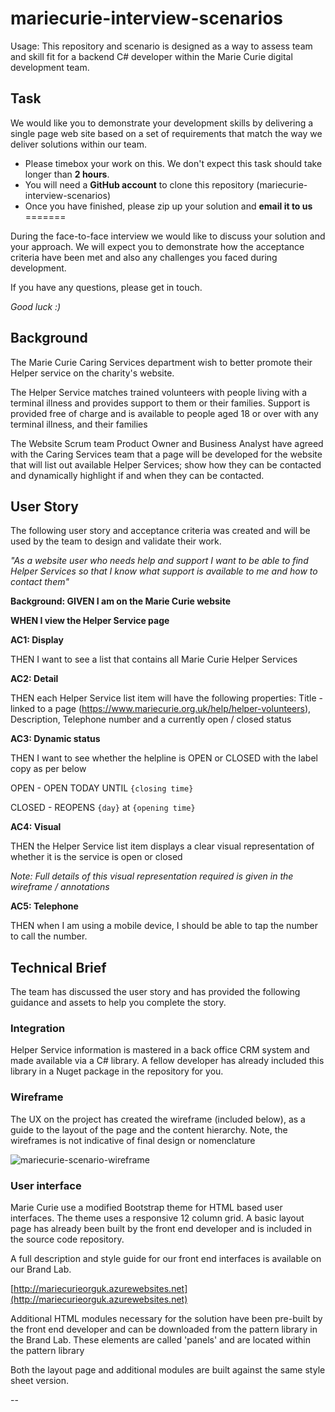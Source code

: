 # mariecurie-interview-scenarios

Usage: This repository and scenario is designed as a way to assess team and skill fit for a backend C# developer within the Marie Curie digital development team.

## Task
We would like you to demonstrate your development skills by delivering a single page web site based on a set of requirements that match the way we deliver solutions within our team.

* Please timebox your work on this. We don't expect this task should take longer than **2 hours**.
* You will need a **GitHub account** to clone this repository (mariecurie-interview-scenarios)
* Once you have finished, please zip up your solution and **email it to us**
=======

During the face-to-face interview we would like to discuss your solution and your approach. We will expect you to demonstrate how the acceptance criteria have been met and also any challenges you faced during development.

If you have any questions, please get in touch.

*Good luck :)*

## Background
The Marie Curie Caring Services department wish to better promote their Helper service on the charity's website.

The Helper Service matches trained volunteers with people living with a terminal illness and provides support to them or their families. Support is provided free of charge and is available to people aged 18 or over with any terminal illness, and their families

The Website Scrum team Product Owner and Business Analyst have agreed with the Caring Services team that a page will be developed for the website that will list out available Helper Services; show how they can be contacted and dynamically highlight if and when they can be contacted.

## User Story
The following user story and acceptance criteria was created and will be used by the team to design and validate their work.

*"As a website user who needs help and support
I want to be able to find Helper Services
so that I know what support is available to me and how to contact them"*

**Background: GIVEN I am on the Marie Curie website**
 
**WHEN I view the Helper Service page**

**AC1: Display**

THEN I want to see a list that contains all Marie Curie Helper Services

**AC2: Detail**

THEN each Helper Service list item will have the following properties: Title - linked to a page (https://www.mariecurie.org.uk/help/helper-volunteers), Description, Telephone number and a currently open / closed status

**AC3: Dynamic status**

THEN I want to see whether the helpline is OPEN or CLOSED with the label copy as per below

OPEN - OPEN TODAY UNTIL `{closing time}`

CLOSED - REOPENS `{day}` at `{opening time}`

**AC4: Visual** 

THEN the Helper Service list item displays a clear visual representation of whether it is the service is open or closed

*Note: Full details of this visual representation required is given in the wireframe / annotations*

**AC5: Telephone**

THEN when I am using a mobile device, I should be able to tap the number to call the number.

## Technical Brief
The team has discussed the user story and has provided the following guidance and assets to help you complete the story.

### Integration
Helper Service information is mastered in a back office CRM system and made available via a C# library. A fellow developer has already included this library in a Nuget package in the repository for you. 

### Wireframe
The UX on the project has created the wireframe (included below), as a guide to the layout of the page and the content hierarchy. Note, the wireframes is not indicative of final design or nomenclature

![mariecurie-scenario-wireframe](https://cloud.githubusercontent.com/assets/1429224/7251036/313b7ee0-e81f-11e4-85a6-3b905d8313cc.png)


### User interface
Marie Curie use a modified Bootstrap theme for HTML based user interfaces. The theme uses a responsive 12 column grid. A basic layout page has already been built by the front end developer and is included in the source code repository.

A full description and style guide for our front end interfaces is available on our Brand Lab.

[http://mariecurieorguk.azurewebsites.net](http://mariecurieorguk.azurewebsites.net)

Additional HTML modules necessary for the solution have been pre-built by the front end developer and can be downloaded from the pattern library in the Brand Lab. These elements are called 'panels' and are located within the pattern library

Both the layout page and additional modules are built against the same style sheet version.


--





